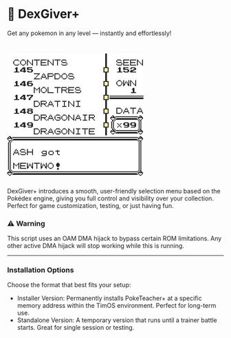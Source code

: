 # 🥚 DexGiver+

Get any pokemon in any level — instantly and effortlessly!

# ![preview](DexGiver+.jpg)

DexGiver+ introduces a smooth, user-friendly selection menu based on the Pokédex engine, giving you full control and visibility over your collection. Perfect for game customization, testing, or just having fun.

### ⚠️ Warning

This script uses an OAM DMA hijack to bypass certain ROM limitations.
Any other active DMA hijack will stop working while this is running.

-----
### Installation Options

Choose the format that best fits your setup:
- Installer Version: Permanently installs PokeTeacher+ at a specific memory address within the TimOS environment.
Perfect for long-term use.
- Standalone Version: A temporary version that runs until a trainer battle starts. Great for single session or testing.
